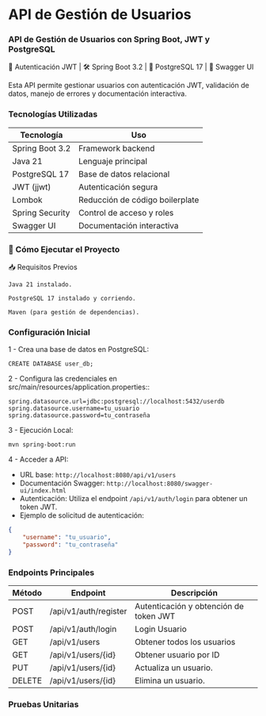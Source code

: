 # API de Gestión de Usuarios

### API de Gestión de Usuarios con Spring Boot, JWT y PostgreSQL

🔐 Autenticación JWT | 🛠️ Spring Boot 3.2 | 🐘 PostgreSQL 17 | 📄 Swagger UI

Esta API permite gestionar usuarios con autenticación JWT, validación de datos, manejo de errores y documentación interactiva.


### Tecnologías Utilizadas

| **Tecnología**                     | **Uso**                                |
|------------------------------------|----------------------------------------|
| Spring Boot 3.2                    | Framework backend                      |
| Java 21                            | Lenguaje principal                     |
| PostgreSQL 17                      | Base de datos relacional               |
| JWT (jjwt)                         | Autenticación segura                   |
| Lombok                             | Reducción de código boilerplate        |
| Spring Security                    | Control de acceso y roles              |
| Swagger UI                         | Documentación interactiva              |

### 🚀 Cómo Ejecutar el Proyecto

📥 Requisitos Previos

    Java 21 instalado.

    PostgreSQL 17 instalado y corriendo.

    Maven (para gestión de dependencias).

### Configuración Inicial

1 - Crea una base de datos en PostgreSQL:

    
    CREATE DATABASE user_db;
    
2 - Configura las credenciales en src/main/resources/application.properties::

    
    spring.datasource.url=jdbc:postgresql://localhost:5432/userdb  
    spring.datasource.username=tu_usuario  
    spring.datasource.password=tu_contraseña  
    
3 - Ejecución Local:
    
    mvn spring-boot:run
    
4 - Acceder a API:

   - URL base: `http://localhost:8080/api/v1/users`
   - Documentación Swagger: `http://localhost:8080/swagger-ui/index.html`
   - Autenticación: Utiliza el endpoint `/api/v1/auth/login` para obtener un token JWT.
   - Ejemplo de solicitud de autenticación:

   ```json
   {
       "username": "tu_usuario",
       "password": "tu_contraseña"
   }
   ```

### Endpoints Principales   
| Método | Endpoint                         | Descripción                            |   
|--------|----------------------------------|----------------------------------------|
| POST   | /api/v1/auth/register            | Autenticación y obtención de token JWT |
| POST   | /api/v1/auth/login               | Login Usuario                          |
| GET    | /api/v1/users                    | Obtener todos los usuarios             |
| GET    | /api/v1/users/{id}               | Obtener usuario por ID                 |
| PUT    | /api/v1/users/{id}               | Actualiza un usuario.                  |
| DELETE | /api/v1/users/{id}               | Elimina un usuario.                    |

### Pruebas Unitarias

    

